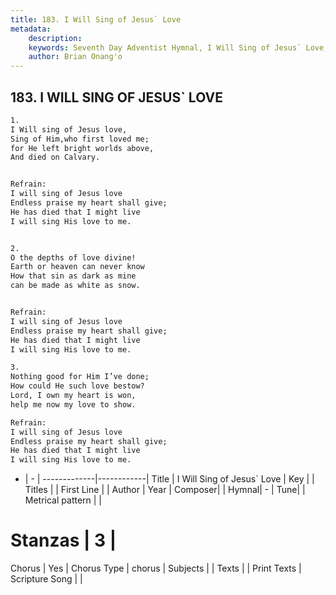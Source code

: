```yaml
---
title: 183. I Will Sing of Jesus` Love
metadata:
    description: 
    keywords: Seventh Day Adventist Hymnal, I Will Sing of Jesus` Love, , 
    author: Brian Onang'o
---
```



## 183. I WILL SING OF JESUS` LOVE

```txt
1.
I Will sing of Jesus love,
Sing of Him,who first loved me;
for He left bright worlds above,
And died on Calvary.


Refrain:
I will sing of Jesus love
Endless praise my heart shall give;
He has died that I might live
I will sing His love to me.


2.
O the depths of love divine!
Earth or heaven can never know
How that sin as dark as mine
can be made as white as snow.


Refrain:
I will sing of Jesus love
Endless praise my heart shall give;
He has died that I might live
I will sing His love to me.

3.
Nothing good for Him I’ve done;
How could He such love bestow?
Lord, I own my heart is won,
help me now my love to show.

Refrain:
I will sing of Jesus love
Endless praise my heart shall give;
He has died that I might live
I will sing His love to me.

```

- |   -  |
-------------|------------|
Title | I Will Sing of Jesus` Love |
Key |  |
Titles |  |
First Line |  |
Author | 
Year | 
Composer|  |
Hymnal|  - |
Tune|  |
Metrical pattern | |
# Stanzas | 3 |
Chorus | Yes |
Chorus Type | chorus |
Subjects |  |
Texts |  |
Print Texts | 
Scripture Song |  |
  
